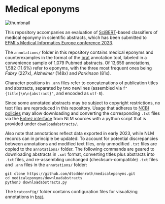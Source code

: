 Medical eponyms
===============

![thumbnail](https://user-images.githubusercontent.com/20538437/212569365-a109ce29-823e-458e-a55b-4bd197ca59b2.png)

This repository accompanies an evaluation of 
[SciBERT](https://github.com/allenai/scibert)-based classifiers 
of medical eponymy in scientific abstracts, which has been submitted 
to [EFMI's Medical Informatics Europe conference 2023](https://www.mie2023.org/). 

The `annotations/` folder in this repository contains medical eponyms 
and counterexamples in the format of the 
[brat](https://brat.nlplab.org/) annotation tool, 
labeled in a convenience sample of 1,079 Pubmed abstracts. 
Of 13,659 annotations, 1,582 (11.6%) refer to eponyms, 
with the three most frequent ones being 
*Fabry* (227x), *Alzheimer* (148x) and *Parkinson* (81x). 

Character positions in `.ann` files refer to concatenations of
publication titles and abstracts, separated by two newlines 
(assembled via `f"{title}\n\n{abstract}"`, and encoded as `utf-8`). 

Since some annotated abstracts may be subject to copyright restrictions, 
no text files are reproduced in this repository. 
Usage that adheres to 
[NCBI policies](https://www.ncbi.nlm.nih.gov/home/about/policies/)
may allow downloading and converting the corresponding `.txt` files via the 
[Entrez interface](https://www.ncbi.nlm.nih.gov/books/NBK25501/) 
from NLM sources with a python script that is provided under `downloadabstracts/`. 

Also note that annotations reflect data exported in early 2023, 
while NLM records can in principle be updated. 
To account for potential discrepancies between annotations and 
modified text files, only unmodified `.txt` files 
are copied to the `annotations/` folder. 
The following commands are geared to downloading abstracts in `.xml` format, 
converting titles plus abstracts into `.txt` files, 
and re-assembling unchanged (checksum-compatible) `.txt` files 
and `.ann` files in the `annotations/` folder: 

```
git clone https://github.com/dtoddenroth/medicaleponyms.git
cd medicaleponyms/downloadabstracts
python3 downloadabstracts.py
```
The `bratconfig/` folder contains configuration files for visualizing 
annotations in [brat](https://brat.nlplab.org/). 
